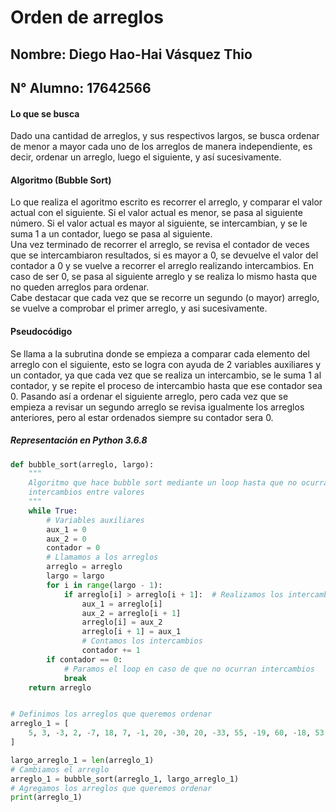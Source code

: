# Orden de arreglos

## Nombre: Diego Hao-Hai Vásquez Thio
## N° Alumno: 17642566

#### Lo que se busca
Dado una cantidad de arreglos, y sus respectivos largos, se busca ordenar de menor a mayor cada uno de los arreglos de manera independiente, es decir, ordenar un arreglo, luego el siguiente, y así sucesivamente.

#### Algoritmo (Bubble Sort)
Lo que realiza el agoritmo escrito es recorrer el arreglo, y comparar el valor actual con el siguiente. Si el valor actual es menor, se pasa al siguiente número. Si el valor actual es mayor al siguiente, se intercambian, y se le suma 1 a un contador, luego se pasa al siguiente.  
Una vez terminado de recorrer el arreglo, se revisa el contador de veces que se intercambiaron resultados, si es mayor a 0, se devuelve el valor del contador a 0 y se vuelve a recorrer el arreglo realizando intercambios. En caso de ser 0, se pasa al siguiente arreglo y se realiza lo mismo hasta que no queden arreglos para ordenar.  
Cabe destacar que cada vez que se recorre un segundo (o mayor) arreglo, se vuelve a comprobar el primer arreglo, y asi sucesivamente.  

#### Pseudocódigo
Se llama a la subrutina donde se empieza a comparar cada elemento del arreglo con el siguiente, esto se logra con ayuda de 2 variables auxiliares y un contador, ya que cada vez que se realiza un intercambio, se le suma 1 al contador, y se repite el proceso de intercambio hasta que ese contador sea 0. Pasando así a ordenar el siguiente arreglo, pero cada vez que se empieza a revisar un segundo arreglo se revisa igualmente los arreglos anteriores, pero al estar ordenados siempre su contador sera 0.

##### Representación en Python 3.6.8
```python
def bubble_sort(arreglo, largo):
    """
    Algoritmo que hace bubble sort mediante un loop hasta que no ocurran
    intercambios entre valores
    """
    while True:
        # Variables auxiliares
        aux_1 = 0
        aux_2 = 0
        contador = 0
        # Llamamos a los arreglos
        arreglo = arreglo
        largo = largo
        for i in range(largo - 1):
            if arreglo[i] > arreglo[i + 1]:  # Realizamos los intercambios
                aux_1 = arreglo[i]
                aux_2 = arreglo[i + 1]
                arreglo[i] = aux_2
                arreglo[i + 1] = aux_1
                # Contamos los intercambios
                contador += 1
        if contador == 0:
            # Paramos el loop en caso de que no ocurran intercambios
            break
    return arreglo


# Definimos los arreglos que queremos ordenar
arreglo_1 = [
    5, 3, -3, 2, -7, 18, 7, -1, 20, -30, 20, -33, 55, -19, 60, -18, 53, 12, 5
]

largo_arreglo_1 = len(arreglo_1)
# Cambiamos el arreglo
arreglo_1 = bubble_sort(arreglo_1, largo_arreglo_1)
# Agregamos los arreglos que queremos ordenar
print(arreglo_1)
```